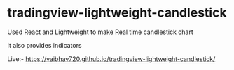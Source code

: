 # tradingview-lightweight-candlestick


 Used React and Lightweight to make Real time candlestick chart

 It also provides indicators

 Live:- <a href="https://vaibhav720.github.io/tradingview-lightweight-candlestick/">https://vaibhav720.github.io/tradingview-lightweight-candlestick/ </a>
